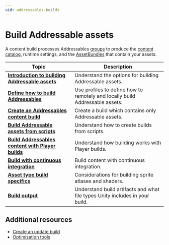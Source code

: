 ```yaml
---
uid: addressables-builds
---
```


# Build Addressable assets

A content build processes Addressables [groups](groups-intro.md) to produce the [content catalog](build-content-catalogs.md), runtime settings, and the [AssetBundles](xref:AssetBundlesIntro) that contain your assets.

|**Topic**|**Description**|
|---|---|
|**[Introduction to building Addressable assets](build-intro.md)**|Understand the options for building Addressable assets.|
|**[Define how to build Addressables](AddressableAssetsProfiles.md)**|Use profiles to define how to remotely and locally build Addressable assets.|
|**[Create an Addressables content build](builds-full-build.md)**|Create a build which contains only Addressable assets.|
|**[Build Addressable assets from scripts](build-scripting-builds.md)**|Understand how to create builds from scripts.|
|**[Build Addressables content with Player builds](build-player-builds.md)**|Understand how building works with Player builds.|
|**[Build with continuous integration](ContinuousIntegration.md)**|Build content with continuous integration.|
|**[Asset type build specifics](build-asset-types.md)**|Considerations for building sprite atlases and shaders.|
|**[Build output](build-output.md)**|Understand build artifacts and what file types Unity includes in your build.|

## Additional resources

* [Create an update build](builds-update-build.md)
* [Optimization tools](optimization-tools.md)